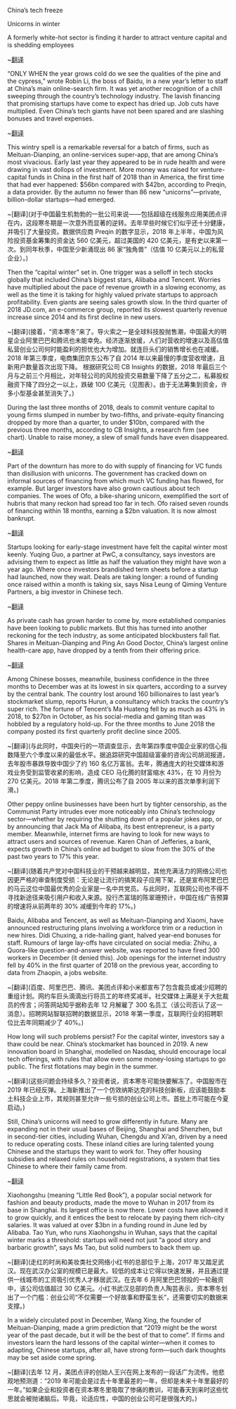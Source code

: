 China’s tech freeze

Unicorns in winter

A formerly white-hot sector is finding it harder to attract venture capital and is shedding employees

~[翻译](中国的科技寒潮,寒冬中的独角兽,一个曾经炙手可热的行业如今吸引风投的难度增加，正在裁员)

“ONLY WHEN the year grows cold do we see the qualities of the pine and the cypress,” wrote Robin Li, the boss of Baidu, in a new year’s letter to staff at China’s main online-search firm. It was yet another recognition of a chill sweeping through the country’s technology industry. The lavish financing that promising startups have come to expect has dried up. Job cuts have multiplied. Even China’s tech giants have not been spared and are slashing bonuses and travel expenses.

~[翻译](“岁寒方知松柏之后凋。”中国搜索引擎大鳄百度的老板李彦宏在给员工的新年信中这样写道。这是又一次有人承认一股寒流正在席卷中国的科技行业。那些本被看好的创业公司期待的慷慨融资已经枯竭。裁员人数成倍增加。就连科技巨头们也未能幸免，纷纷削减奖金和差旅费。)

This wintry spell is a remarkable reversal for a batch of firms, such as Meituan-Dianping, an online-services super-app, that are among China’s most vivacious. Early last year they appeared to be in rude health and were drawing in vast dollops of investment. More money was raised for venture-capital funds in China in the first half of 2018 than in America, the first time that had ever happened: $56bn compared with $42bn, according to Preqin, a data provider. By the autumn no fewer than 86 new “unicorns”—private, billion-dollar startups—had emerged.

~[翻译](对于中国最生机勃勃的一批公司来说——包括超级在线服务应用美团点评在内，这段寒冬期是一次意外而显著的逆转。去年早些时候它们似乎还十分健康，并吸引了大量投资。数据供应商 Preqin 的数字显示，2018 年上半年，中国为风险投资基金筹集的资金达 560 亿美元，超过美国的 420 亿美元，是有史以来第一次。到同年秋季，中国至少新涌现出 86 家“独角兽”（估值 10 亿美元以上的私营企业）。)

Then the “capital winter” set in. One trigger was a selloff in tech stocks globally that included China’s biggest stars, Alibaba and Tencent. Worries have multiplied about the pace of revenue growth in a slowing economy, as well as the time it is taking for highly valued private startups to approach profitability. Even giants are seeing sales growth slow. In the third quarter of 2018 JD.com, an e-commerce group, reported its slowest quarterly revenue increase since 2014 and its first decline in new users.

~[翻译](接着，“资本寒冬”来了。导火索之一是全球科技股抛售潮，中国最大的明星企业阿里巴巴和腾讯也未能幸免。经济逐渐放缓，人们对营收的增速以及高估值私营创业公司何时能盈利的担忧也大为增加。就连巨头们的销售增长也在减缓。2018 年第三季度，电商集团京东公布了自 2014 年以来最慢的季度营收增速，且新用户数量首次出现下降。 根据研究公司 CB Insights 的数据，2018 年最后三个月与之前三个月相比，对年轻公司的风险投资交易数量下降了五分之二，私募股权融资下降了四分之一以上，跌破 100 亿美元（见图表）。由于无法筹集到资金，许多小型基金甚至消失了。)


During the last three months of 2018, deals to commit venture capital to young firms slumped in number by two-fifths, and private-equity financing dropped by more than a quarter, to under $10bn, compared with the previous three months, according to CB Insights, a research firm (see chart). Unable to raise money, a slew of small funds have even disappeared.

~[翻译]()


Part of the downturn has more to do with supply of financing for VC funds than disillusion with unicorns. The government has cracked down on informal sources of financing from which much VC funding has flowed, for example. But larger investors have also grown cautious about tech companies. The woes of Ofo, a bike-sharing unicorn, exemplified the sort of hubris that many reckon had spread too far in tech. Ofo raised seven rounds of financing within 18 months, earning a $2bn valuation. It is now almost bankrupt.

~[翻译](寻求早期投资的创业公司对资本寒冬的感受最为强烈。咨询公司普华永道的合伙人郭誉清表示，投资者建议这些公司要有心理准备，公司估值可能仅能达到一年前可达到水平的一半。以前，投资者在创业公司成立之前就挥舞着投资意向书，现在他们都在观望。中国科技业的大型投资者启明创投的梁颖宇表示，交易耗时更长了，曾经一个月内就可筹集到的一轮资金现在需要六个月。)


Startups looking for early-stage investment have felt the capital winter most keenly. Yuqing Guo, a partner at PwC, a consultancy, says investors are advising them to expect as little as half the valuation they might have won a year ago. Where once investors brandished term sheets before a startup had launched, now they wait. Deals are taking longer: a round of funding once raised within a month is taking six, says Nisa Leung of Qiming Venture Partners, a big investor in Chinese tech.

~[翻译](寻求早期投资的创业公司对资本寒冬的感受最为强烈。咨询公司普华永道的合伙人郭誉清表示，投资者建议这些公司要有心理准备，公司估值可能仅能达到一年前可达到水平的一半。以前，投资者在创业公司成立之前就挥舞着投资意向书，现在他们都在观望。中国科技业的大型投资者启明创投的梁颖宇表示，交易耗时更长了，曾经一个月内就可筹集到的一轮资金现在需要六个月。)


As private cash has grown harder to come by, more established companies have been looking to public markets. But this has turned into another reckoning for the tech industry, as some anticipated blockbusters fall flat. Shares in Meituan-Dianping and Ping An Good Doctor, China’s largest online health-care app, have dropped by a tenth from their offering price.


~[翻译](私人资金越来越难获得，更成熟些的企业已将目光投向公开市场。但随着一些预期会大热的公司表现惨淡，这已成了对科技业的又一次清算。美团点评和中国最大的在线医疗应用平安好医生的股价较发行价下跌了十分之一。)


Among Chinese bosses, meanwhile, business confidence in the three months to December was at its lowest in six quarters, according to a survey by the central bank. The country lost around 160 billionaires to last year’s stockmarket slump, reports Hurun, a consultancy which tracks the country’s super rich. The fortune of Tencent’s Ma Huateng fell by as much as 43% in 2018, to $27bn in October, as his social-media and gaming titan was hobbled by a regulatory hold-up. For the three months to June 2018 the company posted its first quarterly profit decline since 2005.


~[翻译](与此同时，中国央行的一项调查显示，去年第四季度中国企业家的信心指数降至六个季度以来的最低水平。据追踪研究中国超级富豪的咨询公司胡润报道，去年股市暴跌导致中国少了约 160 名亿万富翁。去年，腾通庞大的社交媒体和游戏业务受到监管收紧的影响，造成 CEO 马化腾的财富缩水 43%，在 10 月份为 270 亿美元。2018 年第二季度，腾讯公布了自 2005 年以来的首次单季利润下滑。)


Other peppy online businesses have been hurt by tighter censorship, as the Communist Party intrudes ever more noticeably into China’s technology sector—whether by requiring the shutting down of a popular jokes app, or by announcing that Jack Ma of Alibaba, its best entrepreneur, is a party member. Meanwhile, internet firms are having to look for new ways to attract users and sources of revenue. Karen Chan of Jefferies, a bank, expects growth in China’s online ad budget to slow from the 30% of the past two years to 17% this year.

~[翻译](随着共产党对中国科技业的干预越来越明显，其他充满活力的网络公司也因更严格的审查制度受损：无论是让流行的搞笑段子应用下架，还是宣布阿里巴巴的马云这位中国最优秀的企业家是一名中共党员。与此同时，互联网公司也不得不寻找新途径来吸引用户和收入来源。投行杰富瑞的陈翠珊预计，中国在线广告预算的增速将从前两年的 30% 减缓到今年的 17%。)


Baidu, Alibaba and Tencent, as well as Meituan-Dianping and Xiaomi, have announced restructuring plans involving a workforce trim or a reduction in new hires. Didi Chuxing, a ride-hailing giant, halved year-end bonuses for staff. Rumours of large lay-offs have circulated on social media: Zhihu, a Quora-like question-and-answer website, was reported to have fired 300 workers in December (it denied this). Job openings for the internet industry fell by 40% in the first quarter of 2018 on the previous year, according to data from Zhaopin, a jobs website.

~[翻译](百度、阿里巴巴、腾讯、美团点评和小米都宣布了包含裁员或减少招聘的重组计划。网约车巨头滴滴出行将员工的年终奖减半。社交媒体上满是关于大批裁员的传言；问答网站知乎据称去年 12 月解雇了 300 名员工（该公司否认了这一消息）。招聘网站智联招聘的数据显示，2018 年第一季度，互联网行业的招聘职位比去年同期减少了 40%。)


How long will such problems persist? For the capital winter, investors say a thaw could be near. China’s stockmarket has bounced in 2019. A new innovation board in Shanghai, modelled on Nasdaq, should encourage local tech offerings, with rules that allow even some money-losing startups to go public. The first flotations may begin in the summer.

~[翻译](这些问题会持续多久？投资者说，资本寒冬可能快要解冻了。中国股市在 2019 年已经反弹。上海新推出了一个仿效纳斯达克的科技创新板，应该能鼓励本土科技企业上市，其规则甚至允许一些亏损的创业公司上市。首批上市可能在今夏启动。)


Still, China’s unicorns will need to grow differently in future. Many are expanding not in their usual bases of Beijing, Shanghai and Shenzhen, but in second-tier cities, including Wuhan, Chengdu and Xi’an, driven by a need to reduce operating costs. These inland cities are luring talented young Chinese and the startups they want to work for. They offer housing subsidies and relaxed rules on household registrations, a system that ties Chinese to where their family came from.

~[翻译](不过，中国的独角兽未来需要改变成长方式。出于降低运营成本的需要，许多公司不再像以往那样以北京、上海和深圳为基地扩张，而是选择武汉、成都和西安等二线城市。这些内陆城市正在吸引有才华的中国年轻人和他们想要去工作的创业公司。它们提供住房补贴，放宽户口登记这一将中国人和他们的家庭所在地绑定在一起的制度。)


Xiaohongshu (meaning “Little Red Book”), a popular social network for fashion and beauty products, made the move to Wuhan in 2017 from its base in Shanghai. Its largest office is now there. Lower costs have allowed it to grow quickly, and it entices the best to relocate by paying them rich-city salaries. It was valued at over $3bn in a funding round in June led by Alibaba. Tao Yun, who runs Xiaohongshu in Wuhan, says that the capital winter marks a threshold: startups will need not just “a good story and barbaric growth”, says Ms Tao, but solid numbers to back them up.

~[翻译](走红的时尚和美妆类社交网络小红书的总部位于上海，2017 年又踏足武汉。现在武汉办公室的规模已是最大。较低的成本让它得以快速发展，并且通过提供一线城市的工资吸引优秀人才移居武汉。在去年 6 月阿里巴巴领投的一轮融资中，该公司估值超过 30 亿美元。小红书武汉总部的负责人陶芸表示，资本寒冬划出了一个门槛：创业公司“不仅需要一个好故事和野蛮生长”，还需要切实的数据来支撑。)


In a widely circulated post in December, Wang Xing, the founder of Meituan-Dianping, made a grim prediction that “2019 might be the worst year of the past decade, but it will be the best of that to come”. If firms and investors learn the hard lessons of the capital winter—when it comes to adapting, Chinese startups, after all, have strong form—such dark thoughts may be set aside come spring.

~[翻译](去年 12 月，美团点评的创始人王兴在网上发布的一段话广为流传。他悲观地预测道：“2019 年可能会是过去十年里最差的一年，但却是未来十年里最好的一年。”如果企业和投资者在资本寒冬里吸取了惨痛的教训，可能春天到来时这些忧思就会被抛诸脑后。毕竟，论适应性，中国的创业公司可是很强大的。)